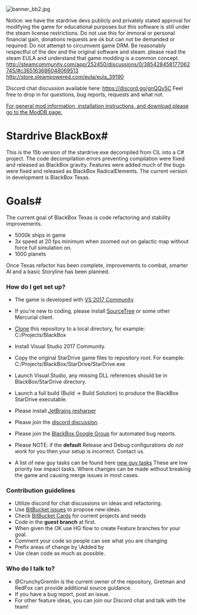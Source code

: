 ![banner_bb2.jpg](https://bitbucket.org/repo/4AAMq9/images/765859828-banner_bb2.jpg)

Notice: we have the stardrive devs publicly and privately stated approval for modifying the game for educational purposes but this software is still under the steam license restrictions. Do not use this for immoral or personal financial gain, donations requests are ok but can not be demanded or required. Do not attempt to circumvent game DRM. Be reasonably respectful of the dev and the original software and steam. 
please read the steam EULA and understand that game modding is a common concept. 
http://steamcommunity.com/app/252450/discussions/0/385428458177062745/#c365163686048069513
http://store.steampowered.com/eula/eula_39190

Discord chat discussion available here:
https://discord.gg/gnQQv5C
Feel free to drop in for questions, bug reports, requests and what not. 


[For general mod information, installation instructions, and download please go to the ModDB page.](http://www.moddb.com/mods/deveks-mod)


# Stardrive BlackBox#
This is the 15b version of the stardrive.exe decompiled from CIL into a C# project. The code decompilation errors preventing compilation were fixed and released as BlackBox gravity. Features were added much of the bugs were fixed and released as BlackBox RadicalElements. The current version in development is BlackBox Texas.


# Goals#
The current goal of BlackBox Texas is code refactoring and stability improvements.

* 5000k ships in game
* 3x speed at 20 fps minimum when zoomed out on galactic map without force full simulation on. 
* 1000 planets

Once Texas refactor has been complete, improvements to combat, smarter AI and a basic Storyline has been planned.


### How do I get set up? ###

* The game is developed with [VS 2017 Community](https://www.visualstudio.com/downloads/)
* If you're new to coding, please install [SourceTree](https://www.sourcetreeapp.com/) or some other Mercurial client. 
* [Clone](https://confluence.atlassian.com/sourcetreekb/clone-a-repository-into-sourcetree-780870050.html) this repository to a local directory, for example: C:/Projects/BlackBox
* Install Visual Studio 2017 Community.
* Copy the original StarDrive game files to repository root. For example: C:/Projects/BlackBox/StarDrive/StarDrive.exe
* Launch Visual Studio, any missing DLL references should be in BlackBox/StarDrive directory.
* Launch a full build (Build -> Build Solution) to produce the BlackBox StarDrive executable.

* Please install [JetBrains resharper](https://www.jetbrains.com/resharper/download/)
* Please join the [discord discussion](https://discord.gg/gnQQv5C).
* Please join the [BlackBox Google Group](https://groups.google.com/forum/#!forum/blackboxmod) for automated bug reports. 
* Please NOTE: if the **default** Release and Debug configurations *do not work* for you then your setup is incorrect. Contact us. 
* A list of new guy tasks can be found here [new guy tasks](https://bitbucket.org/CrunchyGremlin/sd-blackbox/issues?component=New+Guy+Tasks%3A+CleanUp&status=open&status=new) These are low priority low impact tasks. Where changes can be made without breaking the game and causing merge issues in most cases. 

### Contribution guidelines ###

* Utilize discord for chat discussions on ideas and refactoring.
* Use [BitBucket issues](https://bitbucket.org/CrunchyGremlin/sd-blackbox/issues/new) to propose new ideas. 
* Check [BitBucket Cards](http://www.bitbucketcards.com/CrunchyGremlin/sd-blackbox#)  for current projects and needs
* Code in the **guest branch** at first.
* When given the OK use HG flow to create Feature branches for your goal. 
* Comment your code so people can see what you are changing
* Prefix areas of change by \\Added by <your Alias> <whatever changes>
* Use clean code as much as possible.

### Who do I talk to? ###

* @CrunchyGremlin is the current owner of the repository, Gretman and RedFox can provide additional source guidance.
* If you have a bug report, post an issue.
* For other feature ideas, you can join our Discord chat and talk with the team!